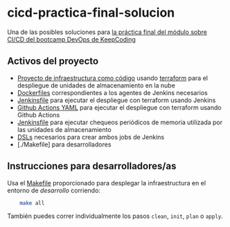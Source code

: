 # cicd-practica-final-solucion

Una de las posibles soluciones para [la práctica final del módulo sobre CI/CD del bootcamp DevOps de KeepCoding](https://github.com/KeepCodingCloudDevops5/keepcoding-devops-cicd-practica-final.git)

## Activos del proyecto

 * [Proyecto de infraestructura como código](./infra) usando [terraform](https://www.terraform.io/) para el despliegue de unidades de almacenamiento en la nube
 * [Dockerfiles](./agents) correspondientes a los agentes de Jenkins necesarios
 * [Jenkinsfile](./Jenkinsfile.deploy) para ejecutar el despliegue con terraform usando Jenkins
 * [Github Actions YAML](./ghactions.yml) para ejecutar el despliegue con terraform usando Github Actions
 * [Jenkinsfile](./Jenkinsfile.check) para ejecutar chequeos periódicos de memoria utilizada por las unidades de almacenamiento
 * [DSLs](./DSLs) necesarios para crear ambos jobs de Jenkins
 * [./Makefile] para desarrolladores

## Instrucciones para desarrolladores/as

Usa el [Makefile](./Makefile) proporcionado para desplegar la infraestructura en el entorno de *desarrollo* corriendo:

```bash
    make all
```

También puedes correr individualmente los pasos `clean`, `init`, `plan` o `apply`.
